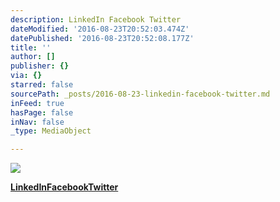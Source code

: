 ```yaml
---
description: LinkedIn Facebook Twitter
dateModified: '2016-08-23T20:52:03.474Z'
datePublished: '2016-08-23T20:52:08.177Z'
title: ''
author: []
publisher: {}
via: {}
starred: false
sourcePath: _posts/2016-08-23-linkedin-facebook-twitter.md
inFeed: true
hasPage: false
inNav: false
_type: MediaObject

---
```

![](https://the-grid-user-content.s3-us-west-2.amazonaws.com/14d7b605-a5ac-4ced-b5bb-e1ec62d09088.jpg)

**[LinkedIn][0]****[Facebook][1]****[Twitter][2]**

[0]: https://www.linkedin.com/in/greginternet "LinkedIn"
[1]: https://www.facebook.com/greg.johnson1 "Facebook"
[2]: https://twitter.com/greg_oii "Twitter"